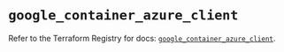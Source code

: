 # `google_container_azure_client`

Refer to the Terraform Registry for docs: [`google_container_azure_client`](https://registry.terraform.io/providers/hashicorp/google/6.49.3/docs/resources/container_azure_client).
